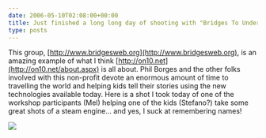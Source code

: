 ```yaml
---
date: 2006-05-10T02:08:00+00:00
title: Just finished a long long day of shooting with "Bridges To Understanding"
type: posts
---
```

This group, [http://www.bridgesweb.org](http://www.bridgesweb.org), is an amazing example of what I think [http://on10.net](http://on10.net/about.aspx) is all about. Phil Borges and the other folks involved with this non-profit devote an enormous amount of time to travelling the world and helping kids tell their stories using the new technologies available today. Here is a shot I took today of one of the workshop participants (Mel) helping one of the kids (Stefano?) take some great shots of a steam engine... and yes, I suck at remembering names!

<img src="http://www.duncanmackenzie.net/images/DSC02448_Thumbnail.jpg" border="0" />
